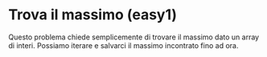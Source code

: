 # Trova il massimo (easy1)

Questo problema chiede semplicemente di trovare il massimo dato un array di interi. Possiamo iterare e salvarci il massimo incontrato fino ad ora.